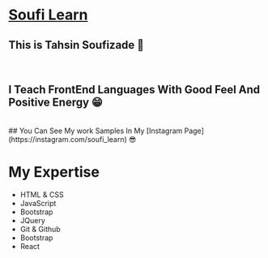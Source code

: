 # [Soufi Learn](https://instagram.com/soufi_learn)
## This is Tahsin Soufizade 💙

<br/>

## I Teach FrontEnd Languages With Good Feel And Positive Energy 😁
<br/>
## You Can See My work Samples In My [Instagram Page](https://instagram.com/soufi_learn) 😎

# My Expertise
* HTML & CSS
* JavaScript
* Bootstrap
* JQuery
* Git & Github
* Bootstrap
* React

